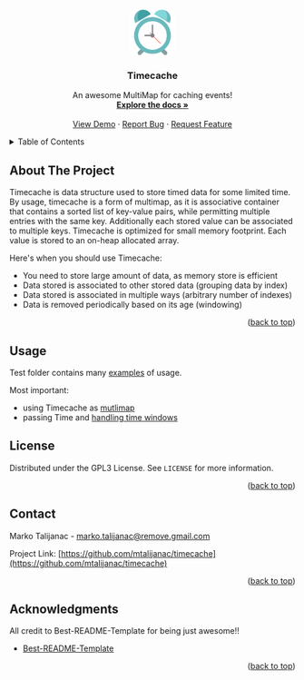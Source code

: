 <!-- Improved compatibility of back to top link: See: https://github.com/othneildrew/Best-README-Template/pull/73 -->
<a name="readme-top"></a>
<!--
*** Thanks for checking out the Best-README-Template. If you have a suggestion
*** that would make this better, please fork the repo and create a pull request
*** or simply open an issue with the tag "enhancement".
*** Don't forget to give the project a star!
*** Thanks again! Now go create something AMAZING! :D
-->


<!-- PROJECT LOGO -->
<br />
<div align="center">
  <a href="https://github.com/mtalijanac/timecache.git">
    <img src="images/logo.png" alt="Logo" width="80" height="80">
  </a>

  <h3 align="center">Timecache</h3>

  <p align="center">
    An awesome MultiMap for caching events!
    <br />
    <a href="https://github.com/mtalijanac/timecache"><strong>Explore the docs »</strong></a>
    <br />
    <br />
    <a href="https://github.com/mtalijanac/timecache/blob/main/src/test/java/mt/fireworks/timecache/examples/UseAsMutlimap.java">View Demo</a>
    ·
    <a href="https://github.com/mtalijanac/timecache/issues">Report Bug</a>
    ·
    <a href="https://github.com/mtalijanac/timecache/issues">Request Feature</a>
  </p>
</div>



<!-- TABLE OF CONTENTS -->
<details>
  <summary>Table of Contents</summary>
  <ol>
    <li>
      <a href="#about-the-project">About The Project</a>
    </li>
    <li><a href="#usage">Usage</a></li>
    <li><a href="#license">License</a></li>
    <li><a href="#contact">Contact</a></li>
    <li><a href="#acknowledgments">Acknowledgments</a></li>
  </ol>
</details>



<!-- ABOUT THE PROJECT -->
## About The Project

Timecache is data structure used to store timed data for some limited time. By usage, timecache is a form of multimap, as it is associative container that contains a sorted list of key-value pairs, while permitting multiple entries with the same key. Additionally each stored value can be associated to multiple keys. Timecache is optimized for small memory footprint. Each value is stored to an on-heap allocated array.

Here's when you should use Timecache:
* You need to store large amount of data, as memory store is efficient
* Data stored is associated to other stored data (grouping data by index)
* Data stored is associated in multiple ways (arbitrary number of indexes)
* Data is removed periodically based on its age (windowing)

<p align="right">(<a href="#readme-top">back to top</a>)</p>




<!-- USAGE EXAMPLES -->
## Usage

Test folder contains many [examples](https://github.com/mtalijanac/timecache/blob/main/src/test/java/mt/fireworks/timecache/examples)
of usage.

Most important:
 - using Timecache as [mutlimap](https://github.com/mtalijanac/timecache/blob/main/src/test/java/mt/fireworks/timecache/examples/UseAsMutlimap.java)
 - passing Time and [handling time windows](https://github.com/mtalijanac/timecache/blob/main/src/test/java/mt/fireworks/timecache/examples/WindowHandling.java)



<!-- LICENSE -->
## License

Distributed under the GPL3 License. See `LICENSE` for more information.

<p align="right">(<a href="#readme-top">back to top</a>)</p>



<!-- CONTACT -->
## Contact

Marko Talijanac - marko.talijanac@remove.gmail.com

Project Link: [https://github.com/mtalijanac/timecache](https://github.com/mtalijanac/timecache)

<p align="right">(<a href="#readme-top">back to top</a>)</p>



<!-- ACKNOWLEDGMENTS -->
## Acknowledgments

All credit to Best-README-Template for being just awesome!!

* [Best-README-Template](https://github.com/othneildrew/Best-README-Template)

<p align="right">(<a href="#readme-top">back to top</a>)</p>



